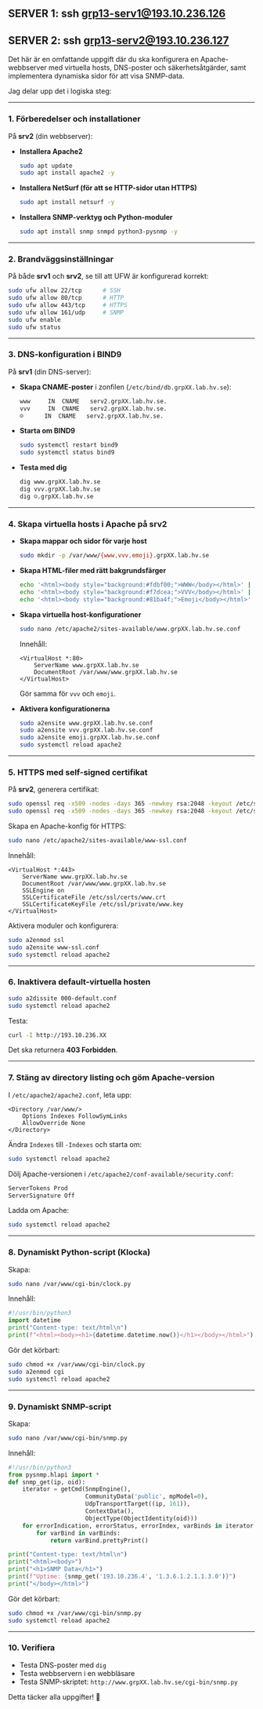 SERVER 1: ssh grp13-serv1@193.10.236.126
----------------------------------------
SERVER 2: ssh grp13-serv2@193.10.236.127
----------------------------------------

Det här är en omfattande uppgift där du ska konfigurera en Apache-webbserver med virtuella hosts, DNS-poster och säkerhetsåtgärder, samt implementera dynamiska sidor för att visa SNMP-data.  

Jag delar upp det i logiska steg:  

---

### **1. Förberedelser och installationer**  
På **srv2** (din webbserver):  
- **Installera Apache2**  
  ```bash
  sudo apt update
  sudo apt install apache2 -y
  ```

- **Installera NetSurf (för att se HTTP-sidor utan HTTPS)**  
  ```bash
  sudo apt install netsurf -y
  ```

- **Installera SNMP-verktyg och Python-moduler**  
  ```bash
  sudo apt install snmp snmpd python3-pysnmp -y
  ```

---

### **2. Brandväggsinställningar**  
På både **srv1** och **srv2**, se till att UFW är konfigurerad korrekt:

```bash
sudo ufw allow 22/tcp      # SSH
sudo ufw allow 80/tcp      # HTTP
sudo ufw allow 443/tcp     # HTTPS
sudo ufw allow 161/udp     # SNMP
sudo ufw enable
sudo ufw status
```

---

### **3. DNS-konfiguration i BIND9**  
På **srv1** (din DNS-server):  

- **Skapa CNAME-poster** i zonfilen (`/etc/bind/db.grpXX.lab.hv.se`):  

  ```bash
  www     IN  CNAME   serv2.grpXX.lab.hv.se.
  vvv     IN  CNAME   serv2.grpXX.lab.hv.se.
  ☺️      IN  CNAME   serv2.grpXX.lab.hv.se.
  ```

- **Starta om BIND9**  
  ```bash
  sudo systemctl restart bind9
  sudo systemctl status bind9
  ```

- **Testa med dig**  
  ```bash
  dig www.grpXX.lab.hv.se
  dig vvv.grpXX.lab.hv.se
  dig ☺️.grpXX.lab.hv.se
  ```

---

### **4. Skapa virtuella hosts i Apache på srv2**  

- **Skapa mappar och sidor för varje host**  
  ```bash
  sudo mkdir -p /var/www/{www,vvv,emoji}.grpXX.lab.hv.se
  ```

- **Skapa HTML-filer med rätt bakgrundsfärger**  

  ```bash
  echo '<html><body style="background:#fdbf00;">WWW</body></html>' | sudo tee /var/www/www.grpXX.lab.hv.se/index.html
  echo '<html><body style="background:#f7dcea;">VVV</body></html>' | sudo tee /var/www/vvv.grpXX.lab.hv.se/index.html
  echo '<html><body style="background:#81ba4f;">Emoji</body></html>' | sudo tee /var/www/emoji.grpXX.lab.hv.se/index.html
  ```

- **Skapa virtuella host-konfigurationer**  

  ```bash
  sudo nano /etc/apache2/sites-available/www.grpXX.lab.hv.se.conf
  ```

  Innehåll:  
  ```
  <VirtualHost *:80>
      ServerName www.grpXX.lab.hv.se
      DocumentRoot /var/www/www.grpXX.lab.hv.se
  </VirtualHost>
  ```

  Gör samma för `vvv` och `emoji`.

- **Aktivera konfigurationerna**  
  ```bash
  sudo a2ensite www.grpXX.lab.hv.se.conf
  sudo a2ensite vvv.grpXX.lab.hv.se.conf
  sudo a2ensite emoji.grpXX.lab.hv.se.conf
  sudo systemctl reload apache2
  ```

---

### **5. HTTPS med self-signed certifikat**  
På **srv2**, generera certifikat:

```bash
sudo openssl req -x509 -nodes -days 365 -newkey rsa:2048 -keyout /etc/ssl/private/www.key -out /etc/ssl/certs/www.crt
sudo openssl req -x509 -nodes -days 365 -newkey rsa:2048 -keyout /etc/ssl/private/vvv.key -out /etc/ssl/certs/vvv.crt
```

Skapa en Apache-konfig för HTTPS:

```bash
sudo nano /etc/apache2/sites-available/www-ssl.conf
```

Innehåll:

```
<VirtualHost *:443>
    ServerName www.grpXX.lab.hv.se
    DocumentRoot /var/www/www.grpXX.lab.hv.se
    SSLEngine on
    SSLCertificateFile /etc/ssl/certs/www.crt
    SSLCertificateKeyFile /etc/ssl/private/www.key
</VirtualHost>
```

Aktivera moduler och konfigurera:

```bash
sudo a2enmod ssl
sudo a2ensite www-ssl.conf
sudo systemctl reload apache2
```

---

### **6. Inaktivera default-virtuella hosten**
```bash
sudo a2dissite 000-default.conf
sudo systemctl reload apache2
```

Testa:  
```bash
curl -I http://193.10.236.XX
```
Det ska returnera **403 Forbidden**.

---

### **7. Stäng av directory listing och göm Apache-version**
I `/etc/apache2/apache2.conf`, leta upp:

```
<Directory /var/www/>
    Options Indexes FollowSymLinks
    AllowOverride None
</Directory>
```
Ändra `Indexes` till `-Indexes` och starta om:

```bash
sudo systemctl reload apache2
```

Dölj Apache-versionen i `/etc/apache2/conf-available/security.conf`:

```bash
ServerTokens Prod
ServerSignature Off
```

Ladda om Apache:

```bash
sudo systemctl reload apache2
```

---

### **8. Dynamiskt Python-script (Klocka)**
Skapa:

```bash
sudo nano /var/www/cgi-bin/clock.py
```

Innehåll:

```python
#!/usr/bin/python3
import datetime
print("Content-type: text/html\n")
print(f"<html><body><h1>{datetime.datetime.now()}</h1></body></html>")
```

Gör det körbart:

```bash
sudo chmod +x /var/www/cgi-bin/clock.py
sudo a2enmod cgi
sudo systemctl reload apache2
```

---

### **9. Dynamiskt SNMP-script**
Skapa:

```bash
sudo nano /var/www/cgi-bin/snmp.py
```

Innehåll:

```python
#!/usr/bin/python3
from pysnmp.hlapi import *
def snmp_get(ip, oid):
    iterator = getCmd(SnmpEngine(),
                      CommunityData('public', mpModel=0),
                      UdpTransportTarget((ip, 161)),
                      ContextData(),
                      ObjectType(ObjectIdentity(oid)))
    for errorIndication, errorStatus, errorIndex, varBinds in iterator:
        for varBind in varBinds:
            return varBind.prettyPrint()

print("Content-type: text/html\n")
print("<html><body>")
print("<h1>SNMP Data</h1>")
print(f"Uptime: {snmp_get('193.10.236.4', '1.3.6.1.2.1.1.3.0')}")
print("</body></html>")
```

Gör det körbart:

```bash
sudo chmod +x /var/www/cgi-bin/snmp.py
sudo systemctl reload apache2
```

---

### **10. Verifiera**
- Testa DNS-poster med `dig`
- Testa webbservern i en webbläsare
- Testa SNMP-skriptet: `http://www.grpXX.lab.hv.se/cgi-bin/snmp.py`

Detta täcker alla uppgifter! 🚀
